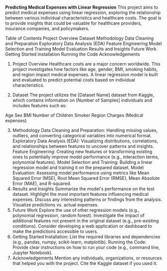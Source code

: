 **Predicting Medical Expenses with Linear Regression**
This project aims to predict medical expenses using linear regression, exploring the relationship between various individual characteristics and healthcare costs. The goal is to provide insights that could be valuable for healthcare providers, insurance companies, and policymakers.

Table of Contents
Project Overview
Dataset
Methodology
Data Cleaning and Preparation
Exploratory Data Analysis (EDA)
Feature Engineering
Model Selection and Training
Model Evaluation
Results and Insights
Future Work
Getting Started
Installation
Running the Code
Acknowledgements
1. Project Overview
Healthcare costs are a major concern worldwide. This project investigates how factors like age, gender, BMI, smoking habits, and region impact medical expenses. A linear regression model is built and evaluated to predict potential costs based on individual characteristics.

2. Dataset
The project utilizes the [Dataset Name] dataset from Kaggle, which contains information on [Number of Samples] individuals and includes features such as:

Age
Sex
BMI
Number of Children
Smoker
Region
Charges (Medical expenses)

3. Methodology
Data Cleaning and Preparation: Handling missing values, outliers, and converting categorical variables into numerical format.
Exploratory Data Analysis (EDA): Visualizing distributions, correlations, and relationships between features to uncover patterns and insights.
Feature Engineering: Creating new features or transforming existing ones to potentially improve model performance (e.g., interaction terms, polynomial features).
Model Selection and Training: Building a linear regression model and training it on the prepared dataset.
Model Evaluation: Assessing model performance using metrics like Mean Squared Error (MSE), Root Mean Squared Error (RMSE), Mean Absolute Error (MAE), and R-squared.
4. Results and Insights
Summarize the model's performance on the test dataset.
Highlight the most important features influencing medical expenses.
Discuss any interesting patterns or findings from the analysis.
Visualize predictions vs. actual expenses.
5. Future Work
Explore the use of other regression models (e.g., polynomial regression, random forest).
Investigate the impact of additional features not present in the original dataset (e.g., pre-existing conditions).
Consider developing a web application or dashboard to make the predictions accessible to users.
6. Getting Started
Installation: List the required libraries and dependencies (e.g., pandas, numpy, scikit-learn, matplotlib).
Running the Code: Provide clear instructions on how to run your code (e.g., command line, Jupyter Notebook).
7. Acknowledgements
Mention any individuals, organizations, or resources that helped you with the project.
Cite the Kaggle dataset if you used it.
